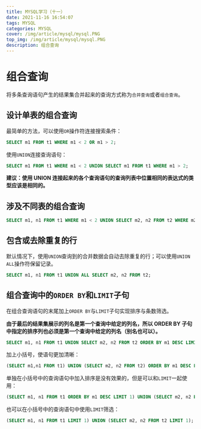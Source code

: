 ```yaml
---
title: MYSQL学习（十一）
date: 2021-11-16 16:54:07
tags: MYSQL
categories: MYSQL
cover: /img/article/mysql/mysql.PNG
top_img: /img/article/mysql/mysql.PNG
description: 组合查询
---
```


# 组合查询

将多条查询语句产生的结果集合并起来的查询方式称为`合并查询`或者`组合查询`。

## 设计单表的组合查询

最简单的方法，可以使用`OR`操作符连接搜索条件：

```sql
SELECT m1 FROM t1 WHERE m1 < 2 OR m1 > 2;
```

使用`UNION`连接查询语句：

```sql
SELECT m1 FROM t1 WHERE m1 < 2 UNION SELECT m1 FROM t1 WHERE m1 > 2;
```

**建议：使用 UNION 连接起来的各个查询语句的查询列表中位置相同的表达式的类型应该是相同的。**

## 涉及不同表的组合查询

```sql
SELECT m1, n1 FROM t1 WHERE m1 < 2 UNION SELECT m2, n2 FROM t2 WHERE m2 > 2;
```

## 包含或去除重复的行

默认情况下，使用`UNION`查询到的合并数据会自动去除重复的行；可以使用`UNION ALL`操作符保留记录。

```sql
SELECT m1, n1 FROM t1 UNION ALL SELECT m2, n2 FROM t2;
```

## 组合查询中的`ORDER BY`和`LIMIT`子句

在组合查询语句的末尾加上`ORDER BY`与`LIMIT`子句实现排序与条数筛选。

**由于最后的结果集展示的列名是第一个查询中给定的列名，所以 ORDER BY 子句中指定的排序列也必须是第一个查询中给定的列名（别名也可以）。**

```sql
SELECT m1, n1 FROM t1 UNION SELECT m2, n2 FROM t2 ORDER BY m1 DESC LIMIT 2;
```

加上小括号，使语句更加清晰：

```sql
(SELECT m1,n1 FROM t1) UNION (SELECT m2, n2 FROM t2) ORDER BY m1 DESC LIMIT 2;
```

单独在小括号中的查询语句中加入排序是没有效果的，但是可以和`LIMIT`一起使用：

```sql
(SELECT m1, n1 FROM t1 ORDER BY m1 DESC LIMIT 1) UNION (SELECT m2, n2 FROM t2 ORDER BY m2 DESC LIMIT 1);
```

也可以在小括号中的查询语句中使用`LIMIT`筛选：

```sql
(SELECT m1, n1 FROM t1 LIMIT 1) UNION (SELECT m2, n2 FROM t2 LIMIT 1);
```
